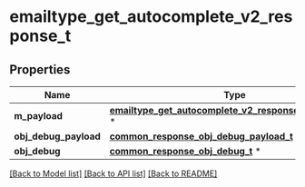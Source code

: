 # emailtype_get_autocomplete_v2_response_t

## Properties
Name | Type | Description | Notes
------------ | ------------- | ------------- | -------------
**m_payload** | [**emailtype_get_autocomplete_v2_response_m_payload_t**](emailtype_get_autocomplete_v2_response_m_payload.md) \* |  | 
**obj_debug_payload** | [**common_response_obj_debug_payload_t**](common_response_obj_debug_payload.md) \* |  | [optional] 
**obj_debug** | [**common_response_obj_debug_t**](common_response_obj_debug.md) \* |  | [optional] 

[[Back to Model list]](../README.md#documentation-for-models) [[Back to API list]](../README.md#documentation-for-api-endpoints) [[Back to README]](../README.md)


